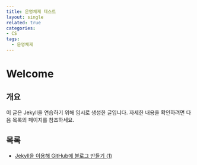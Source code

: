 ```yaml
---
title: 운영체제 테스트
layout: single
related: true
categories:
- CS
tags:
  - 운영체제
---
```

# Welcome
 
## 개요
이 글은 Jekyll을 연습하기 위해 임시로 생성한 글입니다.
자세한 내용을 확인하려면 다음 목록의 페이지를 참조하세요.
 
## 목록
- [Jekyll을 이용해 GitHub에 블로그 만들기 (1)](https://jetalog.net/86)
